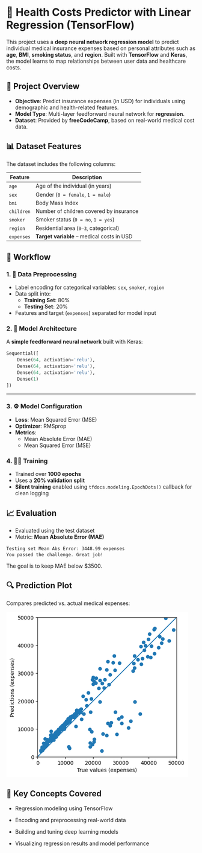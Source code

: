 # 💸 Health Costs Predictor with Linear Regression (TensorFlow)

This project uses a **deep neural network regression model** to predict individual medical insurance expenses based on personal attributes such as **age**, **BMI**, **smoking status**, and **region**. Built with **TensorFlow** and **Keras**, the model learns to map relationships between user data and healthcare costs.


## 📌 Project Overview

- **Objective**: Predict insurance expenses (in USD) for individuals using demographic and health-related features.
- **Model Type**: Multi-layer feedforward neural network for **regression**.
- **Dataset**: Provided by **freeCodeCamp**, based on real-world medical cost data.


## 📊 Dataset Features

The dataset includes the following columns:

| Feature   | Description                                           |
|-----------|-------------------------------------------------------|
| `age`     | Age of the individual (in years)                      |
| `sex`     | Gender (`0 = female`, `1 = male`)                     |
| `bmi`     | Body Mass Index                                       |
| `children`| Number of children covered by insurance               |
| `smoker`  | Smoker status (`0 = no`, `1 = yes`)                   |
| `region`  | Residential area (`0–3`, categorical)                 |
| `expenses`| **Target variable** – medical costs in USD            |


## 🧪 Workflow

### 1. 🔄 Data Preprocessing

- Label encoding for categorical variables: `sex`, `smoker`, `region`
- Data split into:
  - **Training Set**: 80%
  - **Testing Set**: 20%
- Features and target (`expenses`) separated for model input


### 2. 🧠 Model Architecture

A **simple feedforward neural network** built with Keras:

```python
Sequential([
    Dense(64, activation='relu'),
    Dense(64, activation='relu'),
    Dense(64, activation='relu'),
    Dense(1)
])
```

---

### 3. ⚙️ Model Configuration

- **Loss**: Mean Squared Error (MSE)  
- **Optimizer**: RMSprop  
- **Metrics**:  
  - Mean Absolute Error (MAE)  
  - Mean Squared Error (MSE)


### 4. 🏋️‍♂️ Training

- Trained over **1000 epochs**
- Uses a **20% validation split**
- **Silent training** enabled using `tfdocs.modeling.EpochDots()` callback for clean logging


## 📈 Evaluation

- Evaluated using the test dataset
- Metric: **Mean Absolute Error (MAE)**

```
Testing set Mean Abs Error: 3448.99 expenses
You passed the challenge. Great job!
```
The goal is to keep MAE below $3500.

## 🔍 Prediction Plot

Compares predicted vs. actual medical expenses:

![](predicted_vs_actual.png)


## 🧰 Key Concepts Covered

- Regression modeling using TensorFlow

- Encoding and preprocessing real-world data

- Building and tuning deep learning models

- Visualizing regression results and model performance
